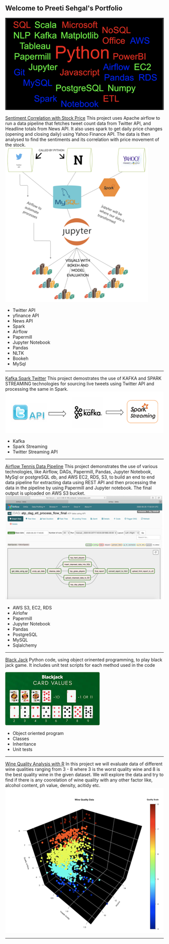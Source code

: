 ## Welcome to Preeti Sehgal's Portfolio

![](/images/wordcloud_portfolio2.png)

[Sentiment Correlation with Stock Price](https://github.com/Preeti0118/Sentiment_Correlation_Stock)
This project uses Apache airflow to run a data pipeline that fetches tweet count data from Twitter API, and Headline totals from News API. It also uses spark to get daily price changes (opening and closing daily) using Yahoo Finance API.
The data is then analysed to find the sentiments and its correlation with price movement of the stock.
![](/images/Sentiment_project_image.png)

 - Twitter API
 - yfinance API
 - News API
 - Spark
 - Airflow
 - Papermill
 - Jupyter Notebook
 - Pandas
 - NLTK
 - Bookeh
 - MySql
 
---
[Kafka Spark Twitter](https://github.com/Preeti0118/TwitterKafkaSpark)
This project demostrates the use of KAFKA and SPARK STREAMING technologies for sourcing live tweets using Twitter API and processing the same in Spark.
![](/images/Kafka_Twitter_Spark_Streaming.png)
 - Kafka
 - Spark Streaming
 - Twitter Streaming API 

---
[Airflow Tennis Data Pipeline](https://github.com/Preeti0118/Tennis_Data_Pipeline_Airflow_Project)
This project demonstrates the use of various technologies, like Airflow, DAGs, Papermill, Pandas, Jupyter Notebook, MySql or postgreSQL db, and AWS EC2, RDS, S3, to build an end to end data pipeline for extracting data using REST API and then processing the data in the pipeline by using Papermill and Jupyter notebook. The final output is uploaded on AWS S3 bucket. 
![](/images/Tennis_Airflow_dags_image2.png)

 - AWS S3, EC2, RDS
 - Airlofw
 - Papermill
 - Jupyter Notebook
 - Pandas
 - PostgreSQL
 - MySQL
 - Sqlalchemy
 
 

---
[Black Jack](https://github.com/Preeti0118/PythonFundamentals.Labs.BlackJack)
Python code, using object orinented programming, to play black jack game. It includes unit test scripts for each method used in the code

![](/images/BlackjackImage.jpeg)

 - Object oriented program
 - Classes
 - Inheritance
 - Unit tests

---
[Wine Quality Analysis with R](https://github.com/Preeti0118/Wine_Quality_Analysis_with_R)
In this project we will evaluate data of different wine qualities ranging from 3 - 8 where 3 is the worst quality wine and 8 is the best quality wine in the given dataset. We will explore the data and try to find if there is any coorelation of wine quality with any other factor like, alcohol content, ph value, density, acitidy etc.
![](/images/Wine_Data_3D_Scatter_Plot.png)

---

